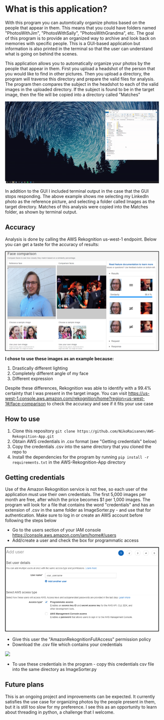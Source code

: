 # What is this application?
With this program you can automtically organize photos based on the people that appear in them. This means that you could have folders named "PhotosWithJim", "PhotosWithSally", "PhotosWithGrandma", etc. The goal of this program is to provide an organized way to archive and look back on memories with specific people. This is a GUI-based application but information is also printed in the terminal so that the user can understand what is going on behind the scenes.

This application allows you to automatically organize your photos by the people that appear in them. First you upload a headshot of the person that you would like to find in other pictures. Then you upload a directory, the program will traverse this directory and prepare the valid files for analysis.
The program then compares the subject in the headshot to each of the valid images in the uploaded directory. If the subject is found to be in the target image, then the file will be copied into a directory called "Matches"

![](https://github.com/NikoRaisanen/AWS-Rekognition-App/blob/main/READMEContent/ImageSorterExample.gif)

In addition to the GUI I included terminal output in the case that the GUI stops responding. The above example shows me selecting my LinkedIn photo as the reference picture, and selecting a folder called Images as the target directory. Matches of this analysis were copied into the Matches folder, as shown by terminal output.


## Accuracy
Analysis is done by calling the AWS Rekognition us-west-1 endpoint. Below you can get a taste for the accuracy of results:

![](https://github.com/NikoRaisanen/AWS-Rekognition-App/blob/main/READMEContent/RekognitionExampleEdit.png)

**I chose to use these images as an example because:**

1. Drastically different lighting
2. Completely different angle of my face
3. Different expression



Despite these differences, Rekognition was able to identify with a 99.4% certainty that I was present in the target image. You can visit https://us-west-1.console.aws.amazon.com/rekognition/home?region=us-west-1#/face-comparison to check the accuracy and see if it fits your use case


## How to use
1. Clone this repository `git clone https://github.com/NikoRaisanen/AWS-Rekognition-App.git`
2. Obtain AWS credentials in .csv format (see "Getting credentials" below)
3. Copy the credentials .csv into the same directory that you cloned the repo to
4. Install the dependencies for the program by running `pip install -r requirements.txt` in the AWS-Rekognition-App directory

## Getting credentials
Use of the Amazon Rekognition service is not free, so each user of the application must use their own credentials. The first 5,000 images per month are free, after which the price becomes $1 per 1,000 images. The program will look for a file that contains the word "credentials" and has an extension of .csv in the same folder as ImageSorter.py - and use that for authentication. Make sure to log in or create an AWS account before following the steps below

- Go to the users section of your IAM console https://console.aws.amazon.com/iam/home#/users
- Add/create a user and check the box for programmatic access

![](https://github.com/NikoRaisanen/AWS-Rekognition-App/blob/main/READMEContent/CredentialsWalkthroughEdit.png)

- Give this user the "AmazonRekognitionFullAccess" permission policy
- Download the .csv file which contains your credentials

![](https://drive.google.com/file/d/1SZC1H0cV6I_r1S1w1Up7KFZRNcoe0U2M/view?usp=sharing)
- To use these credentials in the program - copy this credentials csv file into the same directory as ImageSorter.py

## Future plans
This is an ongoing project and improvements can be expected. It currently satisfies the use case for organizing photos by the people present in them, but it is still too slow for my preference. I see this as an opportunity to learn about threading in python, a challenge that I welcome.
